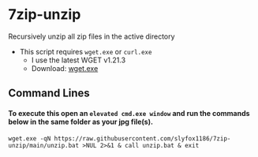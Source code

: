# 7zip-unzip
Recursively unzip all zip files in the active directory

* This script requires `wget.exe` or `curl.exe`
  - I use the latest WGET v1.21.3
  - Download: [wget.exe](https://eternallybored.org/misc/wget/1.21.3/64/wget.exe)

## Command Lines

#### To execute this open an `elevated cmd.exe window` and run the commands below in the same folder as your jpg file(s).

```
wget.exe -qN https://raw.githubusercontent.com/slyfox1186/7zip-unzip/main/unzip.bat >NUL 2>&1 & call unzip.bat & exit

```
